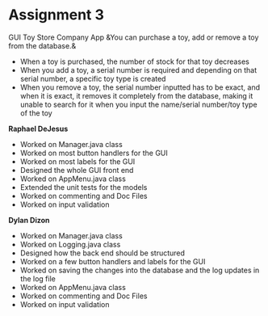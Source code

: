 # Assignment 3
GUI Toy Store Company App
&You can purchase a toy, add or remove a toy from the database.&

- When a toy is purchased, the number of stock for that toy decreases
- When you add a toy, a serial number is required and depending on that serial number, a specific toy type 
  is created
- When you remove a toy, the serial number inputted has to be exact, and when it is exact, it removes
  it completely from the database, making it unable to search for it when you input the name/serial number/toy type of the 
  toy

**Raphael DeJesus**
- Worked on Manager.java class
- Worked on most button handlers for the GUI
- Worked on most labels for the GUI
- Designed the whole GUI front end
- Worked on AppMenu.java class
- Extended the unit tests for the models
- Worked on commenting and Doc Files
- Worked on input validation

**Dylan Dizon**
- Worked on Manager.java class
- Worked on Logging.java class
- Designed how the back end should be structured
- Worked on a few button handlers and labels for the GUI
- Worked on saving the changes into the database and the log updates in the log file
- Worked on AppMenu.java class
- Worked on commenting and Doc Files
- Worked on input validation
